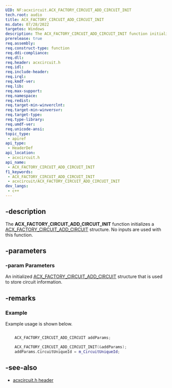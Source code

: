 ```yaml
---
UID: NF:acxcircuit.ACX_FACTORY_CIRCUIT_ADD_CIRCUIT_INIT
tech.root: audio
title: ACX_FACTORY_CIRCUIT_ADD_CIRCUIT_INIT
ms.date: 07/28/2022
targetos: Windows
description: The ACX_FACTORY_CIRCUIT_ADD_CIRCUIT_INIT function initializes a ACX_FACTORY_CIRCUIT_ADD_CIRCUIT structure.
prerelease: true
req.assembly: 
req.construct-type: function
req.ddi-compliance: 
req.dll: 
req.header: acxcircuit.h
req.idl: 
req.include-header: 
req.irql: 
req.kmdf-ver: 
req.lib: 
req.max-support: 
req.namespace: 
req.redist: 
req.target-min-winverclnt: 
req.target-min-winversvr: 
req.target-type: 
req.type-library: 
req.umdf-ver: 
req.unicode-ansi: 
topic_type:
 - apiref
api_type:
 - HeaderDef
api_location:
 - acxcircuit.h
api_name:
 - ACX_FACTORY_CIRCUIT_ADD_CIRCUIT_INIT
f1_keywords:
 - ACX_FACTORY_CIRCUIT_ADD_CIRCUIT_INIT
 - acxcircuit/ACX_FACTORY_CIRCUIT_ADD_CIRCUIT_INIT
dev_langs:
 - c++
---
```


## -description

The **ACX_FACTORY_CIRCUIT_ADD_CIRCUIT_INIT** function initializes a 
[ACX_FACTORY_CIRCUIT_ADD_CIRCUIT](ns-acxcircuit-acx_factory_circuit_add_circuit.md) structure. No inputs are used with this function.

## -parameters

### -param Parameters

An initialized [ACX_FACTORY_CIRCUIT_ADD_CIRCUIT](ns-acxcircuit-acx_factory_circuit_add_circuit.md) structure that is used to store circuit information.

## -remarks

### Example

Example usage is shown below.

```cpp

    ACX_FACTORY_CIRCUIT_ADD_CIRCUIT addParams;

    ACX_FACTORY_CIRCUIT_ADD_CIRCUIT_INIT(&addParams);
    addParams.CircuitUniqueId = m_CircuitUniqueId;

```

## -see-also

- [acxcircuit.h header](index.md)

